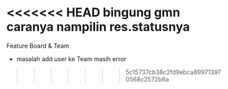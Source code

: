 <<<<<<< HEAD
bingung gmn caranya nampilin res.statusnya
=======
Feature Board & Team

- masalah add user ke Team masih error
>>>>>>> 5c15737cb38c2fd9ebca899713970568c2572b6a
